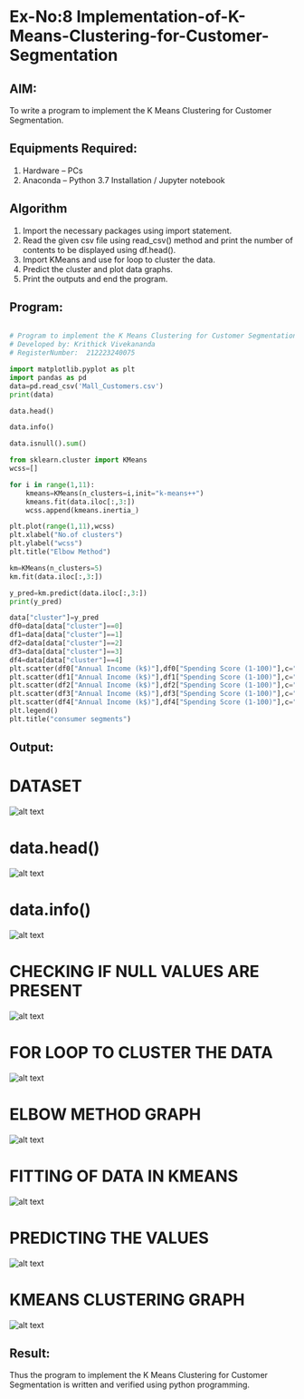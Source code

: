 # Ex-No:8 Implementation-of-K-Means-Clustering-for-Customer-Segmentation

## AIM:
To write a program to implement the K Means Clustering for Customer Segmentation.

## Equipments Required:
1. Hardware – PCs
2. Anaconda – Python 3.7 Installation / Jupyter notebook

## Algorithm
1. Import the necessary packages using import statement.
2. Read the given csv file using read_csv() method and print the number of contents to be displayed using df.head().
3. Import KMeans and use for loop to cluster the data.
4. Predict the cluster and plot data graphs.
5. Print the outputs and end the program.

## Program:
```python

# Program to implement the K Means Clustering for Customer Segmentation.
# Developed by: Krithick Vivekananda
# RegisterNumber:  212223240075

import matplotlib.pyplot as plt
import pandas as pd
data=pd.read_csv('Mall_Customers.csv')
print(data)

data.head()

data.info()

data.isnull().sum()

from sklearn.cluster import KMeans
wcss=[]

for i in range(1,11):
    kmeans=KMeans(n_clusters=i,init="k-means++")
    kmeans.fit(data.iloc[:,3:])
    wcss.append(kmeans.inertia_)

plt.plot(range(1,11),wcss)
plt.xlabel("No.of clusters")
plt.ylabel("wcss")
plt.title("Elbow Method")

km=KMeans(n_clusters=5)
km.fit(data.iloc[:,3:])

y_pred=km.predict(data.iloc[:,3:])
print(y_pred)

data["cluster"]=y_pred
df0=data[data["cluster"]==0]
df1=data[data["cluster"]==1]
df2=data[data["cluster"]==2]
df3=data[data["cluster"]==3]
df4=data[data["cluster"]==4]
plt.scatter(df0["Annual Income (k$)"],df0["Spending Score (1-100)"],c="red",label="cluster0")
plt.scatter(df1["Annual Income (k$)"],df1["Spending Score (1-100)"],c="brown",label="cluster1")
plt.scatter(df2["Annual Income (k$)"],df2["Spending Score (1-100)"],c="yellow",label="cluster2")
plt.scatter(df3["Annual Income (k$)"],df3["Spending Score (1-100)"],c="green",label="cluster3")
plt.scatter(df4["Annual Income (k$)"],df4["Spending Score (1-100)"],c="blue",label="cluster4")
plt.legend()
plt.title("consumer segments")
```

## Output:
# DATASET
![alt text](324720109-32e1a8a2-23c3-4553-aeb6-43a8c7104305.png)

# data.head()
![alt text](324720255-a3a1e858-66c8-465c-a628-e684724e17cb.png)
# data.info()
![alt text](324720358-6822853c-8019-43cd-8827-7f0be8997c37.png)
# CHECKING IF NULL VALUES ARE PRESENT
![alt text](324720585-feda994c-be9e-4694-bc53-3a83865ed5fa.png)
# FOR LOOP TO CLUSTER THE DATA
![alt text](324721012-bd5938bd-23de-4403-8f84-163af8e038df.png)

# ELBOW METHOD GRAPH
![alt text](324721482-90b5bbf2-eec2-40ee-8dda-698f75ef0d72.png)
# FITTING OF DATA IN KMEANS
![alt text](324722823-ac93cc33-09b7-455d-b142-3e18e44258da.png)

# PREDICTING THE VALUES
![alt text](324723514-ef2c0caa-561b-4d25-86fa-1769d45f445a.png)

# KMEANS CLUSTERING GRAPH
![alt text](324723705-aa3507a6-fdf7-4302-b988-1ac196fae683.png)



## Result:
Thus the program to implement the K Means Clustering for Customer Segmentation is written and verified using python programming.
